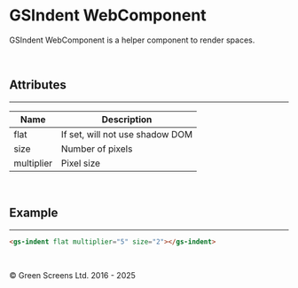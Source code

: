 # GSIndent WebComponent
 
GSIndent WebComponent is a helper component to render spaces. 
  
<br>
 
## Attributes
---
 
| Name               | Description                                              |
|--------------------|----------------------------------------------------------|
| flat               | If set, will not use shadow DOM                          |
| size               | Number of pixels                                         |
| multiplier         | Pixel size                                               |

<br>
 
## Example
---

```HTML
<gs-indent flat multiplier="5" size="2"></gs-indent>
```
 
<br>

&copy; Green Screens Ltd. 2016 - 2025
